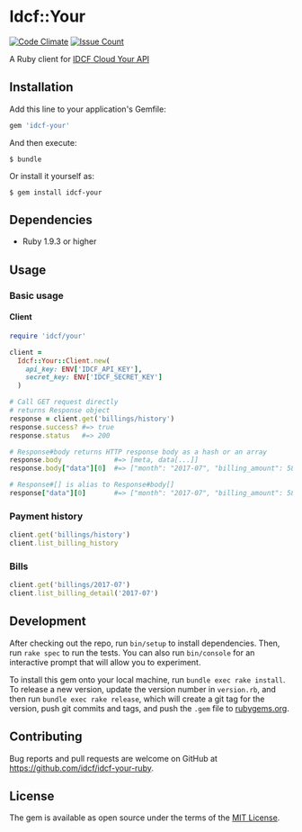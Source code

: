 # Idcf::Your
[![Code Climate](https://codeclimate.com/github/idcf/idcf-your-ruby/badges/gpa.svg)](https://codeclimate.com/github/idcf/idcf-your-ruby)
[![Issue Count](https://codeclimate.com/github/idcf/idcf-your-ruby/badges/issue_count.svg)](https://codeclimate.com/github/idcf/idcf-your-ruby)

A Ruby client for [IDCF Cloud Your API](http://docs.idcf.jp/cloud/billing/)

## Installation

Add this line to your application's Gemfile:

```ruby
gem 'idcf-your'
```

And then execute:

    $ bundle

Or install it yourself as:

    $ gem install idcf-your

## Dependencies

* Ruby 1.9.3 or higher

## Usage
### Basic usage
#### Client
```ruby
require 'idcf/your'

client =
  Idcf::Your::Client.new(
    api_key: ENV['IDCF_API_KEY'],
    secret_key: ENV['IDCF_SECRET_KEY']
  )

# Call GET request directly
# returns Response object
response = client.get('billings/history')
response.success? #=> true
response.status   #=> 200

# Response#body returns HTTP response body as a hash or an array
response.body             #=> [meta, data[...]]
response.body["data"][0]  #=> ["month": "2017-07", "billing_amount": 58709, "payment_status": 3]

# Response#[] is alias to Response#body[]
response["data"][0]       #=> ["month": "2017-07", "billing_amount": 58709, "payment_status": 3]
```

### Payment history
```ruby
client.get('billings/history')
client.list_billing_history
```

### Bills
```ruby
client.get('billings/2017-07')
client.list_billing_detail('2017-07')
```

## Development

After checking out the repo, run `bin/setup` to install dependencies. Then, run `rake spec` to run the tests. You can also run `bin/console` for an interactive prompt that will allow you to experiment.

To install this gem onto your local machine, run `bundle exec rake install`. To release a new version, update the version number in `version.rb`, and then run `bundle exec rake release`, which will create a git tag for the version, push git commits and tags, and push the `.gem` file to [rubygems.org](https://rubygems.org).

## Contributing

Bug reports and pull requests are welcome on GitHub at https://github.com/idcf/idcf-your-ruby.


## License

The gem is available as open source under the terms of the [MIT License](http://opensource.org/licenses/MIT).
